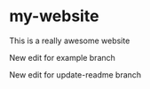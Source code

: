 # my-website

This is a really awesome website

New edit for example branch

New edit for update-readme branch
